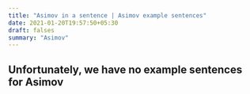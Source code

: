 ```yaml
---
title: "Asimov in a sentence | Asimov example sentences"
date: 2021-01-20T19:57:50+05:30
draft: falses
summary: "Asimov"
---
```

## Unfortunately, we have no example sentences for Asimov                 
